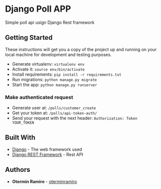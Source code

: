 # Django Poll APP

Simple poll api usign Django Rest framework

## Getting Started

These instructions will get you a copy of the project up and running on your local machine for development and testing purposes.

- Generate virtualenv: ``virtualenv env``
- Activate it: ``source env/bin/activate``
- Install requirements: ``pip install -r requirements.txt``
- Run migrations: ``python manage.py migrate``
- Start the app: ``python manage.py runserver``

### Make authenticated request
- Generate user at: ``/polls/customer_create``
- Get your token at: ``/polls/api-token-auth/``
- Send your request with the next header: ``Authorization: Token YOUR_TOKEN``

## Built With

* [Django](https://www.djangoproject.com/) - The web framework used
* [Django REST Framework](https://www.django-rest-framework.org/) - Rest API

## Authors

* **Otermin Ramiro** - [oterminramiro](https://github.com/oterminramiro)
